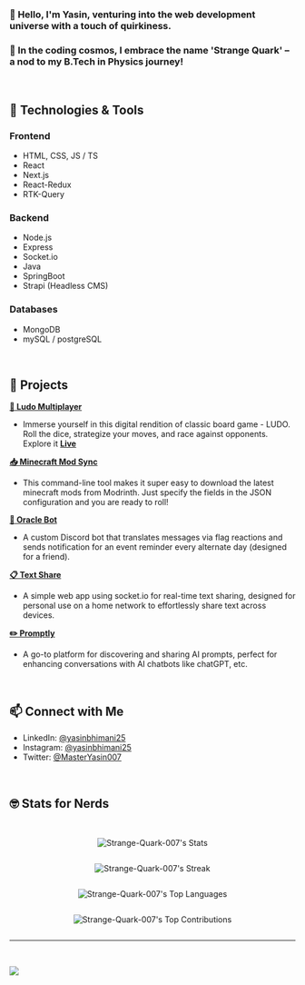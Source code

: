 ### 👋 Hello, I'm Yasin, venturing into the web development universe with a touch of quirkiness.

### 🌌 In the coding cosmos, I embrace the name 'Strange Quark' – a nod to my B.Tech in Physics journey!

<br/>

## 🔧 Technologies & Tools

### Frontend

- HTML, CSS, JS / TS
- React
- Next.js
- React-Redux
- RTK-Query

### Backend

- Node.js
- Express
- Socket.&#8203;io
- Java
- SpringBoot
- Strapi (Headless CMS)

### Databases

- MongoDB
- mySQL / postgreSQL

<br/>

## 🚀 Projects

[**🎲 Ludo Multiplayer**](https://github.com/Strange-Quark-007/nextjs-redux-ludo)

- Immerse yourself in this digital rendition of classic board game - LUDO. Roll the dice, strategize your moves, and race against opponents. Explore it [**Live**](https://nextjs-redux-ludo-strange-quark-projects.vercel.app/)

[**📥 Minecraft Mod Sync**](https://github.com/Strange-Quark-007/MinecraftModSync)

- This command-line tool makes it super easy to download the latest minecraft mods from Modrinth. Just specify the fields in the JSON configuration and you are ready to roll!

[**🤖 Oracle Bot**](https://github.com/Strange-Quark-007/Oracle-Bot)

- A custom Discord bot that translates messages via flag reactions and sends notification for an event reminder every alternate day (designed for a friend).

[**📋 Text Share**](https://github.com/Strange-Quark-007/Text-Share)

- A simple web app using socket.&#8203;io for real-time text sharing, designed for personal use on a home network to effortlessly share text across devices.

[**✏️ Promptly**](https://github.com/Strange-Quark-007/promptly)

- A go-to platform for discovering and sharing AI prompts, perfect for enhancing conversations with AI chatbots like chatGPT, etc.

<br/>

## 📫 Connect with Me

- LinkedIn: [@yasinbhimani25](https://www.linkedin.com/in/yasinbhimani25/)
- Instagram: [@yasinbhimani25](https://www.instagram.com/yasinbhimani25/)
- Twitter: [@MasterYasin007](https://twitter.com/MasterYasin007)

<br/>

## 🤓 Stats for Nerds

<br/>

<div align="center" style="display: flex; flex-direction: column;">

![Strange-Quark-007's Stats](https://github-readme-stats.vercel.app/api?username=Strange-Quark-007&theme=ayu-mirage&show_icons=true&hide_border=false&count_private=false)

![Strange-Quark-007's Streak](https://github-readme-streak-stats.herokuapp.com/?user=Strange-Quark-007&theme=ayu-mirage&hide_border=false)

![Strange-Quark-007's Top Languages](https://github-readme-stats.vercel.app/api/top-langs/?username=Strange-Quark-007&theme=ayu-mirage&show_icons=true&hide_border=false&layout=compact)

![Strange-Quark-007's Top Contributions](https://github-contributor-stats.vercel.app/api?username=Strange-Quark-007&limit=7&theme=ayu-mirage&combine_all_yearly_contributions=true)

</div>

---

<br/>

[![](https://visitcount.itsvg.in/api?id=Strange-Quark-007&icon=0&color=9)](https://visitcount.itsvg.in)

